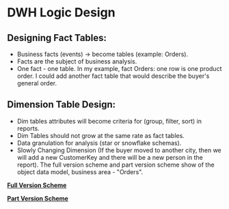 # DWH Logic Design

## Designing Fact Tables:
- Business facts (events) -> become tables (example: Orders).
- Facts are the subject of business analysis.
- One fact - one table.
In my example, fact Orders: one row is one product order. I could add another fact table that would describe the buyer's general order.

## Dimension Table Design: ##
- Dim tables attributes will become criteria for (group, filter, sort) in reports.
- Dim Tables should not grow at the same rate as fact tables.
- Data granulation for analysis (star or snowflake schemas).
- Slowly Changing Dimension (If the buyer moved to another city, then we will add a new CustomerKey and there will be a new person in the report).
The full version scheme and part version scheme show of the object data model, business area - "Orders".

**[Full Version Scheme](https://github.com/prosimpleee/data_engineering_/blob/main/schemes/full_version_scheme.png)**

**[Part Version Scheme](https://github.com/prosimpleee/data_engineering_/blob/main/schemes/part_version_scheme.png)**
